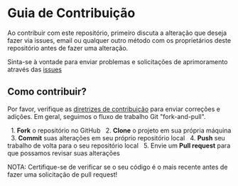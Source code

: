 # Guia de Contribuição

Ao contribuir com este repositório, primeiro discuta a alteração que deseja fazer via issues, email ou qualquer outro método com os proprietários deste repositório antes de fazer uma alteração.

Sinta-se à vontade para enviar problemas e solicitações de aprimoramento através das [issues](https://github.com/AlbericoD/OBS-widgets/issues)

Como contribuir?
------------

Por favor, verifique as [diretrizes de contribuição](CONTRIBUTING-pt-br.md) para enviar correções e adições. Em geral, seguimos o fluxo de trabalho Git "fork-and-pull".

  1. **Fork** o repositório no GitHub
  2. **Clone** o projeto em sua própria máquina
  3. **Commit** suas alterações em seu próprio repositório local
  4. **Push** seu trabalho de volta para o seu repositório local
  5. Envie um **Pull request** para que possamos revisar suas alterações

NOTA: Certifique-se de verificar se o seu código é o mais recente antes de fazer uma solicitação de pull request!
